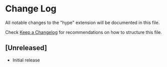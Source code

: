 # Change Log

All notable changes to the "hype" extension will be documented in this file.

Check [Keep a Changelog](http://keepachangelog.com/) for recommendations on how to structure this file.

## [Unreleased]

- Initial release
